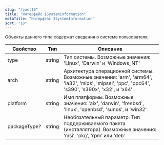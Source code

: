 ```yaml
---
slug: "/post10"
title: "Интерфейс ISystemInformation"
metaTitle: "Интерфейс ISystemInformation"
sort: "10"
---
```



Объекты данного типа содержат сведения о системе пользователя.

| Свойство | Тип | Описание |
| --- | --- | --- |
| type | string | Тип системы. Возможные значения: 'Linux', 'Darwin' и 'Windows_NT' |
| arch | string | Архитектура операционной системы. Возможные значения: 'arm', 'arm64', 'ia32', 'mips', 'mipsel', 'ppc', 'ppc64', 's390', 's390x', 'x32', и 'x64' |
| platform | string | Имя платформы. Возможные значения: 'aix', 'darwin', 'freebsd', 'linux', 'openbsd', 'sunos', и 'win32' |
| packageType? | string | Необязательный параметр. Тип поддерживаемого пакета (инсталлятора). Возможные значения: ‘msi’, ‘pkg’, ‘rpm’ или ‘deb’ |